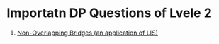 # Importatn DP Questions of Lvele 2

1. <a href = "./NonOverLappingBridges.java" >Non-Overlapping Bridges (an application of LIS)</a>